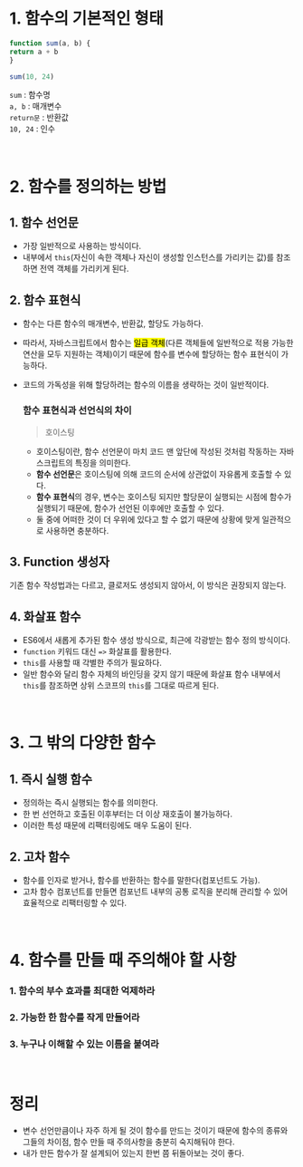 # 1. 함수의 기본적인 형태
```javascript
function sum(a, b) {
return a + b
}

sum(10, 24)
```
`sum` : 함수명<br>
`a, b` : 매개변수<br>
`return문` : 반환값<br>
`10, 24` : 인수

<br>

# 2. 함수를 정의하는 방법
## 1. 함수 선언문
- 가장 일반적으로 사용하는 방식이다.
- 내부에서 `this`(자신이 속한 객체나 자신이 생성할 인스턴스를 가리키는 값)를 참조하면 전역 객체를 가리키게 된다.

## 2. 함수 표현식
- 함수는 다른 함수의 매개변수, 반환값, 할당도 가능하다.
- 따라서, 자바스크립트에서 함수는 <mark>일급 객체</mark>(다른 객체들에 일반적으로 적용 가능한 연산을 모두 지원하는 객체)이기 때문에 함수를 변수에 할당하는 함수 표현식이 가능하다.
- 코드의 가독성을 위해 할당하려는 함수의 이름을 생략하는 것이 일반적이다.

  ### 함수 표현식과 선언식의 차이
  > 호이스팅
  - 호이스팅이란, 함수 선언문이 마치 코드 맨 앞단에 작성된 것처럼 작동하는 자바스크립트의 특징을 의미한다.
  - **함수 선언문**은 호이스팅에 의해 코드의 순서에 상관없이 자유롭게 호출할 수 있다.
  - **함수 표현식**의 경우, 변수는 호이스팅 되지만 할당문이 실행되는 시점에 함수가 실행되기 때문에, 함수가 선언된 이후에만 호출할 수 있다.
  - 둘 중에 어떠한 것이 더 우위에 있다고 할 수 없기 때문에 상황에 맞게 일관적으로 사용하면 충분하다.

## 3. Function 생성자
기존 함수 작성법과는 다르고, 클로저도 생성되지 않아서, 이 방식은 권장되지 않는다.

## 4. 화살표 함수
- ES6에서 새롭게 추가된 함수 생성 방식으로, 최근에 각광받는 함수 정의 방식이다.
- `function` 키워드 대신 `=>` 화살표를 활용한다.
- `this`를 사용할 때 각별한 주의가 필요하다.
- 일반 함수와 달리 함수 자체의 바인딩을 갖지 않기 때문에 화살표 함수 내부에서 `this`를 참조하면 상위 스코프의 `this`를 그대로 따르게 된다.

<br>

# 3. 그 밖의 다양한 함수
## 1. 즉시 실행 함수
- 정의하는 즉시 실행되는 함수를 의미한다.
- 한 번 선언하고 호출된 이후부터는 더 이상 재호출이 불가능하다.
- 이러한 특성 때문에 리팩터링에도 매우 도움이 된다.

## 2. 고차 함수
- 함수를 인자로 받거나, 함수를 반환하는 함수를 말한다(컴포넌트도 가능).
- 고차 함수 컴포넌트를 만들면 컴포넌트 내부의 공통 로직을 분리해 관리할 수 있어 효율적으로 리팩터링할 수 있다.

<br>

# 4. 함수를 만들 때 주의해야 할 사항
### 1. 함수의 부수 효과를 최대한 억제하라
### 2. 가능한 한 함수를 작게 만들어라
### 3. 누구나 이해할 수 있는 이름을 붙여라
<br>

# 정리
- 변수 선언만큼이나 자주 하게 될 것이 함수를 만드는 것이기 때문에 함수의 종류와 그들의 차이점, 함수 만들 때 주의사항을 충분히 숙지해둬야 한다.
- 내가 만든 함수가 잘 설계되어 있는지 한번 쯤 뒤돌아보는 것이 좋다.

